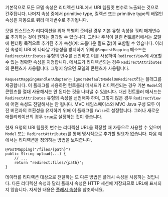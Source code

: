 <p>기본적으로 모든 모델 속성은 리디렉션 URL에서 URI 템플릿 변수로 노출되는 것으로 간주됩니다. 나머지 속성 중에서 primitive type, 컬렉션 또는 primitive type의 배열인 속성은 자동으로 쿼리 매개변수로 추가됩니다.</p>
<p>모델 인스턴스가 리디렉션을 위해 특별히 준비된 경우 기본 유형 속성을 쿼리 매개변수로 추가하는 것이 원하는 결과일 수 있습니다. 그러나 주석이 달린 컨트롤러에서는 모델에 렌더링 목적으로 추가된 추가 속성(예: 드롭다운 필드 값)이 포함될 수 있습니다. 이러한 속성이 URL에 나타날 가능성을 방지하기 위해 <code>@RequestMapping</code> 메소드는 <code>RedirectAttributes</code> 유형의 인수를 선언하고 이를 사용하여 <code>RedirectView</code>에 사용할 수 있는 정확한 속성을 지정합니다. 메서드가 리디렉션되는 경우 <code>RedirectAttributes</code>의 콘텐츠가 사용됩니다. 그렇지 않으면 모델의 콘텐츠가 사용됩니다.</p>
<p><code>RequestMappingHandlerAdapter</code>는 <code>ignoreDefaultModelOnRedirect</code>라는 플래그를 제공합니다. 이 플래그를 사용하면 컨트롤러 메서드가 리디렉션되는 경우 기본 <code>Model</code>의 콘텐츠를 절대 사용해서는 안 된다는 것을 나타낼 수 있습니다. 대신 컨트롤러 메서드는 <code>RedirectAttributes</code> 유형의 속성을 선언해야 하며, 그렇지 않은 경우 <code>RedirectView</code>에 어떤 속성도 전달해서는 안 됩니다. MVC 네임스페이스와 MVC Java 구성 모두 이전 버전과의 호환성을 유지하기 위해 이 플래그를 <code>false</code>로 설정합니다. 그러나 새로운 애플리케이션의 경우 <code>true</code>로 설정하는 것이 좋습니다.</p>
<p>현재 요청의 URI 템플릿 변수는 리디렉션 URL을 확장할 때 자동으로 사용할 수 있으며 <code>Model</code> 또는 <code>RedirectAttributes</code>를 통해 명시적으로 추가할 필요가 없습니다. 다음 예에서는 리디렉션을 정의하는 방법을 보여줍니다.</p>
<pre><code class="language-java"><span class="token annotation punctuation">@PostMapping</span><span class="token punctuation">(</span><span class="token string">"/files/{path}"</span><span class="token punctuation">)</span>
<span class="token keyword">public</span> <span class="token class-name">String</span> <span class="token function">upload</span><span class="token punctuation">(</span><span class="token punctuation">.</span><span class="token punctuation">.</span><span class="token punctuation">.</span><span class="token punctuation">)</span> <span class="token punctuation">{</span>
	<span class="token comment">// ...</span>
	<span class="token keyword">return</span> <span class="token string">"redirect:files/{path}"</span><span class="token punctuation">;</span>
<span class="token punctuation">}</span></code></pre>
<p>데이터를 리디렉션 대상으로 전달하는 또 다른 방법은 플래시 속성을 사용하는 것입니다. 다른 리디렉션 속성과 달리 플래시 속성은 HTTP 세션에 저장되므로 URL에 표시되지 않습니다. 자세한 내용은 <a href="https://docs.spring.io/spring-framework/reference/web/webmvc/mvc-controller/ann-methods/flash-attributes.html">플래시 속성</a>을 참조하세요.</p>
